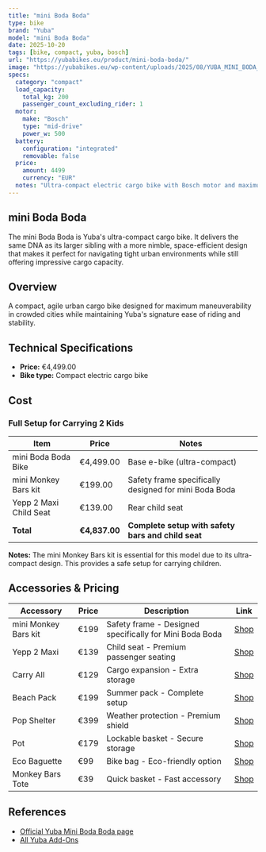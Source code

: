 ```yaml
---
title: "mini Boda Boda"
type: bike
brand: "Yuba"
model: "mini Boda Boda"
date: 2025-10-20
tags: [bike, compact, yuba, bosch]
url: "https://yubabikes.eu/product/mini-boda-boda/"
image: "https://yubabikes.eu/wp-content/uploads/2025/08/YUBA_MINI_BODA_BODA_JUILLET_25_ST_JORIOZ__HD-152-1-1.jpg"
specs:
  category: "compact"
  load_capacity:
    total_kg: 200
    passenger_count_excluding_rider: 1
  motor:
    make: "Bosch"
    type: "mid-drive"
    power_w: 500
  battery:
    configuration: "integrated"
    removable: false
  price:
    amount: 4499
    currency: "EUR"
  notes: "Ultra-compact electric cargo bike with Bosch motor and maximum capacity-to-compactness ratio. Short wheelbase, dynamic handling. Sourced from manufacturer specifications."
---
```


## mini Boda Boda

The mini Boda Boda is Yuba's ultra-compact cargo bike. It delivers the same DNA as its larger sibling with a more nimble, space-efficient design that makes it perfect for navigating tight urban environments while still offering impressive cargo capacity.

## Overview

A compact, agile urban cargo bike designed for maximum maneuverability in crowded cities while maintaining Yuba's signature ease of riding and stability.

## Technical Specifications

- **Price:** €4,499.00
- **Bike type:** Compact electric cargo bike

## Cost

### Full Setup for Carrying 2 Kids

| Item                   | Price         | Notes                                                 |
| ---------------------- | ------------- | ----------------------------------------------------- |
| mini Boda Boda Bike    | €4,499.00     | Base e-bike (ultra-compact)                           |
| mini Monkey Bars kit   | €199.00       | Safety frame specifically designed for mini Boda Boda |
| Yepp 2 Maxi Child Seat | €139.00       | Rear child seat                                       |
| **Total**              | **€4,837.00** | **Complete setup with safety bars and child seat**    |

**Notes:** The mini Monkey Bars kit is essential for this model due to its ultra-compact design. This provides a safe setup for carrying children.

## Accessories & Pricing

| Accessory            | Price | Description                                             | Link                                                       |
| -------------------- | ----- | ------------------------------------------------------- | ---------------------------------------------------------- |
| mini Monkey Bars kit | €199  | Safety frame - Designed specifically for Mini Boda Boda | [Shop](https://yubabikes.eu/product/mini-monkey-bars-kit/) |
| Yepp 2 Maxi          | €139  | Child seat - Premium passenger seating                  | [Shop](https://yubabikes.eu/product/yepp-2-maxi/)          |
| Carry All            | €129  | Cargo expansion - Extra storage                         | [Shop](https://yubabikes.eu/product/carry-all/)            |
| Beach Pack           | €199  | Summer pack - Complete setup                            | [Shop](https://yubabikes.eu/product/beach-pack/)           |
| Pop Shelter          | €399  | Weather protection - Premium shield                     | [Shop](https://yubabikes.eu/product/pop-shelter/)          |
| Pot                  | €179  | Lockable basket - Secure storage                        | [Shop](https://yubabikes.eu/product/pot/)                  |
| Eco Baguette         | €99   | Bike bag - Eco-friendly option                          | [Shop](https://yubabikes.eu/product/eco-baguette/)         |
| Monkey Bars Tote     | €39   | Quick basket - Fast accessory                           | [Shop](https://yubabikes.eu/product/monkey-bars-tote/)     |

## References

- [Official Yuba Mini Boda Boda page](https://yubabikes.eu/product/mini-boda-boda/)
- [All Yuba Add-Ons](https://yubabikes.eu/shop/add-ons/)

